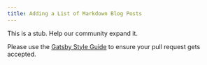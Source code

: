 ```yaml
---
title: Adding a List of Markdown Blog Posts
---
```


This is a stub. Help our community expand it.

Please use the [Gatsby Style Guide](/docs/gatsby-style-guide) to ensure your pull request gets accepted.
